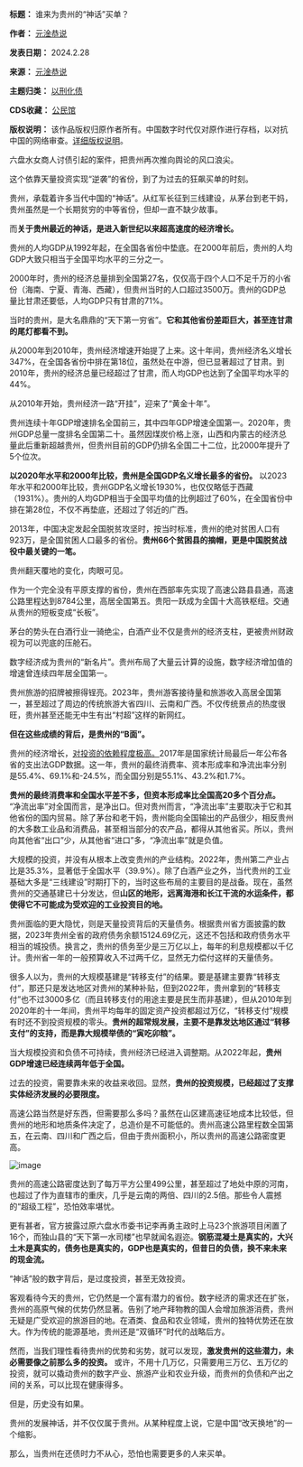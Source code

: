 

**标题：** 谁来为贵州的“神话”买单？  

**作者：** [元淦恭说](https://chinadigitaltimes.net/space/元淦恭说)  

**发表日期：** 2024.2.28  

**来源：** [元淦恭说](https://web.archive.org/web/https://mp.weixin.qq.com/s/O_9YioY-83dyDf9uiwPNAg)  

**主题归类：** [以刑化债](https://chinadigitaltimes.net/space/以刑化债)  

**CDS收藏：** [公民馆](https://chinadigitaltimes.net/space/%E5%85%AC%E6%B0%91%E9%A6%86)  

**版权说明：** 该作品版权归原作者所有。中国数字时代仅对原作进行存档，以对抗中国的网络审查。[详细版权说明](https://chinadigitaltimes.net/chinese/copyright)。


六盘水女商人讨债引起的案件，把贵州再次推向舆论的风口浪尖。


这个依靠天量投资实现“逆袭”的省份，到了为过去的狂飙买单的时刻。


贵州，承载着许多当代中国的“神话”。从红军长征到三线建设，从茅台到老干妈，贵州虽然是一个长期贫穷的中等省份，但却一直不缺少故事。


而**关于贵州最近的神话，是进入新世纪以来超高速度的经济增长。** 


贵州的人均GDP从1992年起，在全国各省份中垫底。在2000年前后，贵州的人均GDP大致只相当于全国平均水平的三分之一。


2000年时，贵州的经济总量排到全国第27名，仅仅高于四个人口不足千万的小省份（海南、宁夏、青海、西藏），但贵州当时的人口超过3500万。贵州的GDP总量比甘肃还要低，人均GDP只有甘肃的71%。


当时的贵州，是大名鼎鼎的“天下第一穷省”。**它和其他省份差距巨大，甚至连甘肃的尾灯都看不到。** 


从2000年到2010年，贵州经济增速开始提了上来。这十年间，贵州经济名义增长347%，在全国各省份中排在第18位，虽然处在中游，但已显著超过了甘肃。到2010年，贵州的经济总量已经超过了甘肃，而人均GDP也达到了全国平均水平的44%。


从2010年开始，贵州经济一路“开挂”，迎来了“黄金十年”。


贵州连续十年GDP增速排名全国前三，其中四年GDP增速全国第一。2020年，贵州GDP总量一度排名全国第二十。虽然因煤炭价格上涨，山西和内蒙古的经济总量此后重新超越贵州，但贵州目前的GDP仍排名全国二十二位，比2000年提升了5个位次。


**以2020年水平和2000年比较，贵州是全国GDP名义增长最多的省份。** 以2023年水平和2000年比较，贵州GDP名义增长1930%，也仅仅略低于西藏（1931%）。贵州的人均GDP相当于全国平均值的比例超过了60%，在全国省份中排在第28位，不仅不再垫底，还超过了邻近的广西。


2013年，中国决定发起全国脱贫攻坚时，按当时标准，贵州的绝对贫困人口有923万，是全国贫困人口最多的省份。**贵州66个贫困县的摘帽，更是中国脱贫战役中最关键的一笔。** 


贵州翻天覆地的变化，肉眼可见。


作为一个完全没有平原支撑的省份，贵州在西部率先实现了高速公路县县通，高速公路里程达到8784公里，高居全国第五。贵阳一跃成为全国十大高铁枢纽。交通从贵州的短板变成“长板”。


茅台的势头在白酒行业一骑绝尘，白酒产业不仅是贵州的经济支柱，更被贵州财政视为可以兜底的压舱石。


数字经济成为贵州的“新名片”。贵州布局了大量云计算的设施，数字经济增加值的增速曾连续四年居全国第一。


贵州旅游的招牌被擦得锃亮。2023年，贵州游客接待量和旅游收入高居全国第一，甚至超过了周边的传统旅游大省四川、云南和广西。不仅传统景点的热度很旺，贵州甚至还能无中生有出“村超”这样的新网红。


**但在这些成绩的背后，是贵州的“B面”。** 


贵州的经济增长，[对投资的依赖程度极高。](https://mp.weixin.qq.com/s?__biz=MzIwNDAzNzcyMg==&mid=2247484053&idx=1&sn=5ea2f54aae87e1db74b29196630df7f7&scene=21#wechat_redirect)2017年是国家统计局最后一年公布各省的支出法GDP数据。这一年，贵州的最终消费率、资本形成率和净流出率分别是55.4%、69.1%和-24.5%，而全国分别是55.1%、43.2%和1.7%。


**贵州的最终消费率和全国水平差不多，但资本形成率比全国高20多个百分点。** “净流出率”对全国而言，是净出口。但对贵州而言，“净流出率”主要取决于它和其他省份的国内贸易。除了茅台和老干妈，贵州能向全国输出的产品很少，相反贵州的大多数工业品和消费品，甚至相当部分的农产品，都得从其他省买。所以，贵州向其他省“出口”少，从其他省“进口”多，“净流出率”就是负值。


大规模的投资，并没有从根本上改变贵州的产业结构。2022年，贵州第二产业占比是35.3%，显著低于全国水平（39.9%）。除了白酒产业之外，当代贵州的工业基础大多是“三线建设”时期打下的，当时这些布局的主要目的是战备。现在，虽然贵州的交通基建已十分发达，但**山区的地形，远离海港和长江干流的水运条件，都使得它不可能成为受欢迎的工业投资目的地。** 


贵州面临的更大隐忧，则是天量投资背后的天量债务。根据贵州省方面披露的数据，2023年贵州全省的政府债务余额15124.69亿元，这还不包括和政府债务水平相当的城投债。换言之，贵州的债务至少是三万亿以上，每年的利息规模都以千亿计。贵州省一年的一般预算收入不过两千亿，显然无力偿付这样的天量债务。


很多人以为，贵州的大规模基建是“转移支付”的结果。要是基建主要靠“转移支付”，那还只是发达地区对贵州的某种补贴，但到2022年，贵州拿到的“转移支付”也不过3000多亿（而且转移支付的用途主要是民生而非基建），但从2010年到2020年的十一年间，贵州平均每年的固定资产投资都超过万亿，“转移支付”规模有时还不到投资规模的零头。**贵州的超常规发展，主要不是靠发达地区通过“转移支付”的支持，而是靠大规模举债的“寅吃卯粮”。** 


当大规模投资和负债不可持续，贵州经济已经进入调整期。从2022年起，**贵州GDP增速已经连续两年低于全国。** 


过去的投资，需要靠未来的收益来收回。显然，**贵州的投资规模，已经超过了支撑实体经济发展的必要限度。** 


高速公路当然是好东西，但需要那么多吗？虽然在山区建高速征地成本比较低，但贵州的地形和地质条件决定了，总造价是不可能低的。贵州高速公路里程数全国第五，在云南、四川和广西之后，但由于贵州面积小，所以贵州的高速公路密度更高。


![image](https://chinadigitaltimes.net/chinese/files/2024/02/post-705489-65e0c0e60330c.png)


贵州的高速公路密度达到了每万平方公里499公里，甚至超过了地处中原的河南，也超过了作为直辖市的重庆，几乎是云南的两倍、四川的2.5倍。那些令人震撼的“超级工程”，恐怕效率堪忧。


更有甚者，官方披露过原六盘水市委书记李再勇主政时上马23个旅游项目闲置了16个，而独山县的“天下第一水司楼”也早就闻名遐迩。**钢筋混凝土是真实的，大兴土木是真实的，债务也是真实的，GDP也是真实的，但昔日的负债，换不来未来的现金流。** 


“神话”般的数字背后，是过度投资，甚至无效投资。


客观看待今天的贵州，它仍然是一个富有潜力的省份。数字经济的需求还在扩张，贵州的高原气候的优势仍然显著。告别了地产拜物教的国人会增加旅游消费，贵州无疑是广受欢迎的旅游目的地。在酒类、食品和农业领域，贵州的独特优势还在放大。作为传统的能源基地，贵州还是“双循环”时代的战略后方。


然而，当我们理性看待贵州的优势和劣势，就可以发现，**激发贵州的这些潜力，未必需要像之前那么多的投资。** 或许，不用十几万亿，只需要用三万亿、五万亿的投资，就可以撬动贵州的数字产业、旅游产业和农业升级，而贵州的负债和产出之间的关系，可以比现在健康得多。


但是，历史没有如果。


贵州的发展神话，并不仅仅属于贵州。从某种程度上说，它是中国“改天换地”的一个缩影。


那么，当贵州在还债时力不从心，恐怕也需要更多的人来买单。

